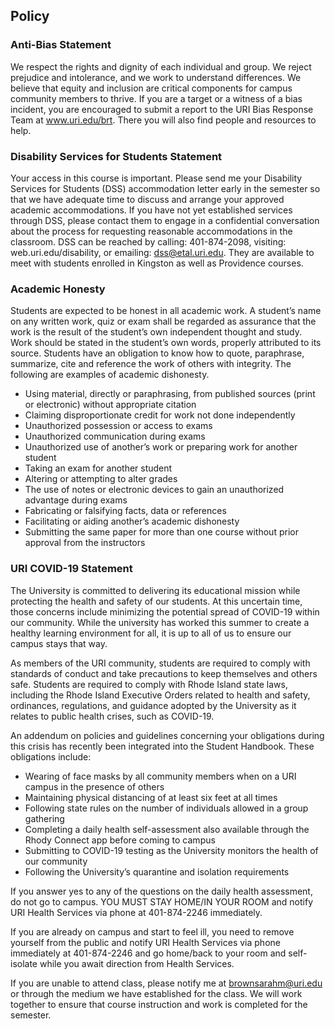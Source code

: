 ## Policy


### Anti-Bias Statement

We respect the rights and dignity of each individual and group. We reject prejudice and intolerance, and we work to understand differences. We believe that equity and inclusion are critical components for campus community members to thrive. If you are a target or a witness of a bias incident, you are encouraged to submit a report to the URI Bias Response Team at www.uri.edu/brt. There you will also find people and resources to help.



### Disability Services for Students Statement

Your access in this course is important. Please send me your Disability Services for Students (DSS) accommodation letter early in the semester so that we have adequate time to discuss and arrange your approved academic accommodations. If you have not yet established services through DSS, please contact them to engage in a confidential conversation about the process for requesting reasonable accommodations in the classroom. DSS can be reached by calling: 401-874-2098, visiting: web.uri.edu/disability, or emailing: dss@etal.uri.edu. They are available to meet with students enrolled in Kingston as well as Providence courses.

### Academic Honesty

Students are expected to be honest in all academic work. A student’s name on any written work, quiz or exam shall be regarded as assurance that the work is the result of the student’s own independent thought and study. Work should be stated in the student’s own words, properly attributed to its source.   Students have an obligation to know how to quote, paraphrase, summarize, cite and reference the work of others with integrity. The following are examples of academic dishonesty.



- Using material, directly or paraphrasing, from published sources (print or electronic) without appropriate citation
- Claiming disproportionate credit for work not done independently
- Unauthorized possession or access to exams
- Unauthorized communication during exams
- Unauthorized use of another’s work or preparing work for another student
- Taking an exam for another student
- Altering or attempting to alter grades
- The use of notes or electronic devices to gain an unauthorized advantage during exams
- Fabricating or falsifying facts, data or references
- Facilitating or aiding another’s academic dishonesty
- Submitting the same paper for more than one course without prior approval from the instructors


### URI COVID-19 Statement

The University is committed to delivering its educational mission while protecting the health and safety of our students. At this uncertain time, those concerns include minimizing the potential spread of COVID-19 within our community. While the university has worked this summer to create a healthy learning environment for all, it is up to all of us to ensure our campus stays that way.

As members of the URI community, students are required to comply with standards of conduct and take precautions to keep themselves and others safe. Students are required to comply with Rhode Island state laws, including the Rhode Island Executive Orders related to health and safety, ordinances, regulations, and guidance adopted by the University as it relates to public health crises, such as COVID-19.

An addendum on policies and guidelines concerning your obligations during this crisis has recently been integrated into the Student Handbook. These obligations include:

- Wearing of face masks by all community members when on a URI campus in the presence of others
- Maintaining physical distancing of at least six feet at all times
- Following state rules on the number of individuals allowed in a group gathering
- Completing a daily health self-assessment also available through the Rhody Connect app before coming to campus
- Submitting to COVID-19 testing as the University monitors the health of our community
- Following the University’s quarantine and isolation requirements

If you answer yes to any of the questions on the daily health assessment, do not go to campus.  YOU MUST STAY HOME/IN YOUR ROOM and notify URI Health Services via phone at 401-874-2246 immediately.


If you are already on campus and start to feel ill, you need to remove yourself from the public and notify URI Health Services via phone immediately at 401-874-2246 and go home/back to your room and self-isolate while you await direction from Health Services.


If you are unable to attend class, please notify me at brownsarahm@uri.edu or through the medium we have established for the class. We will work together to ensure that course instruction and work is completed for the semester.
